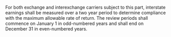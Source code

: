 For both exchange and interexchange carriers subject to this part, interstate earnings shall be measured over a two year period to determine compliance with the maximum allowable rate of return. The review periods shall commence on January 1 in odd-numbered years and shall end on December 31 in even-numbered years.

